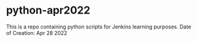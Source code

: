 # python-apr2022
This is a repo containing python scripts for Jenkins learning purposes.
Date of Creation: Apr 28 2022
